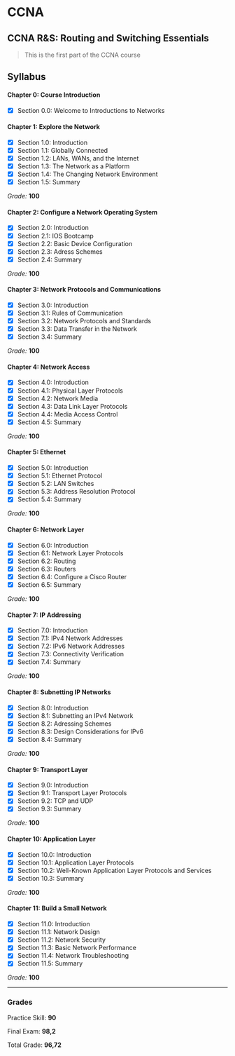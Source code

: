 # CCNA
## CCNA R&S: Routing and Switching Essentials
> This is the first part of the CCNA course

## Syllabus

#### Chapter 0: Course Introduction
- [x] Section 0.0: Welcome to Introductions to Networks

#### Chapter 1: Explore the Network
- [x] Section 1.0: Introduction
- [x] Section 1.1: Globally Connected
- [x] Section 1.2: LANs, WANs, and the Internet
- [x] Section 1.3: The Network as a Platform
- [x] Section 1.4: The Changing Network Environment
- [x] Section 1.5: Summary

*Grade:* **100**

#### Chapter 2: Configure a Network Operating System
- [x] Section 2.0: Introduction
- [x] Section 2.1: IOS Bootcamp
- [x] Section 2.2: Basic Device Configuration
- [x] Section 2.3: Adress Schemes
- [x] Section 2.4: Summary

*Grade:* **100**

#### Chapter 3: Network Protocols and Communications
- [x] Section 3.0: Introduction
- [x] Section 3.1: Rules of Communication
- [x] Section 3.2: Network Protocols and Standards
- [x] Section 3.3: Data Transfer in the Network
- [x] Section 3.4: Summary

*Grade:* **100**

#### Chapter 4: Network Access
- [x] Section 4.0: Introduction
- [x] Section 4.1: Physical Layer Protocols
- [x] Section 4.2: Network Media
- [x] Section 4.3: Data Link Layer Protocols
- [x] Section 4.4: Media Access Control
- [x] Section 4.5: Summary

*Grade:* **100**

#### Chapter 5: Ethernet
- [x] Section 5.0: Introduction
- [x] Section 5.1: Ethernet Protocol
- [x] Section 5.2: LAN Switches
- [x] Section 5.3: Address Resolution Protocol
- [x] Section 5.4: Summary

*Grade:* **100**

#### Chapter 6: Network Layer
- [x] Section 6.0: Introduction
- [x] Section 6.1: Network Layer Protocols
- [x] Section 6.2: Routing
- [x] Section 6.3: Routers
- [x] Section 6.4: Configure a Cisco Router
- [x] Section 6.5: Summary

*Grade:* **100**

#### Chapter 7: IP Addressing
- [x] Section 7.0: Introduction
- [x] Section 7.1: IPv4 Network Addresses
- [x] Section 7.2: IPv6 Network Addresses
- [x] Section 7.3: Connectivity Verification
- [x] Section 7.4: Summary

*Grade:* **100**

#### Chapter 8: Subnetting IP Networks
- [x] Section 8.0: Introduction
- [x] Section 8.1: Subnetting an IPv4 Network
- [x] Section 8.2: Adressing Schemes
- [x] Section 8.3: Design Considerations for IPv6
- [x] Section 8.4: Summary

*Grade:* **100**

#### Chapter 9: Transport Layer
- [x] Section 9.0: Introduction
- [x] Section 9.1: Transport Layer Protocols
- [x] Section 9.2: TCP and UDP
- [x] Section 9.3: Summary

*Grade:* **100**

#### Chapter 10: Application Layer
- [x] Section 10.0: Introduction
- [x] Section 10.1: Application Layer Protocols
- [x] Section 10.2: Well-Known Application Layer Protocols and Services
- [x] Section 10.3: Summary

*Grade:* **100**
    
#### Chapter 11: Build a Small Network
- [x] Section 11.0: Introduction
- [x] Section 11.1: Network Design
- [x] Section 11.2: Network Security
- [x] Section 11.3: Basic Network Performance
- [x] Section 11.4: Network Troubleshooting
- [x] Section 11.5: Summary

*Grade:* **100**
    
---
### Grades

Practice Skill: **90**

Final Exam: **98,2**

Total Grade: **96,72**
